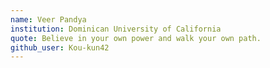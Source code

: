 ```yaml
---
name: Veer Pandya
institution: Dominican University of California
quote: Believe in your own power and walk your own path.
github_user: Kou-kun42
---
```

